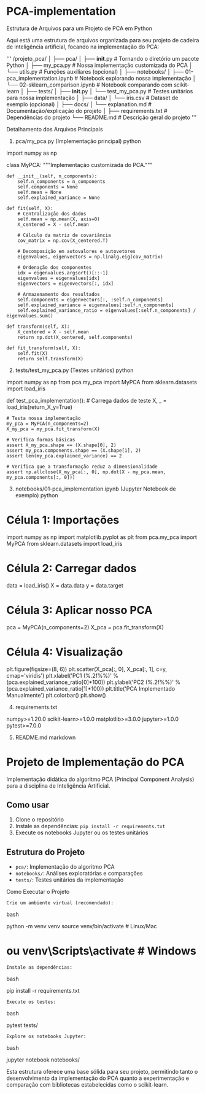 # PCA-implementation

Estrutura de Arquivos para um Projeto de PCA em Python

Aqui está uma estrutura de arquivos organizada para seu projeto de cadeira de inteligência artificial, focando na implementação do PCA:

'''
/projeto_pca/
│
├── pca/
│   ├── __init__.py             # Tornando o diretório um pacote Python
│   ├── my_pca.py               # Nossa implementação customizada do PCA
│   └── utils.py                # Funções auxiliares (opcional)
│
├── notebooks/
│   ├── 01-pca_implementation.ipynb  # Notebook explorando nossa implementação
│   └── 02-sklearn_comparison.ipynb  # Notebook comparando com scikit-learn
│
├── tests/
│   ├── __init__.py
│   └── test_my_pca.py          # Testes unitários para nossa implementação
│
├── data/
│   └── iris.csv                # Dataset de exemplo (opcional)
│
├── docs/
│   └── explanation.md          # Documentação/explicação do projeto
│
├── requirements.txt            # Dependências do projeto
└── README.md                   # Descrição geral do projeto
'''

Detalhamento dos Arquivos Principais
1. pca/my_pca.py (Implementação principal)
python

import numpy as np

class MyPCA:
    """Implementação customizada do PCA."""
    
    def __init__(self, n_components):
        self.n_components = n_components
        self.components = None
        self.mean = None
        self.explained_variance = None
    
    def fit(self, X):
        # Centralização dos dados
        self.mean = np.mean(X, axis=0)
        X_centered = X - self.mean
        
        # Cálculo da matriz de covariância
        cov_matrix = np.cov(X_centered.T)
        
        # Decomposição em autovalores e autovetores
        eigenvalues, eigenvectors = np.linalg.eig(cov_matrix)
        
        # Ordenação dos componentes
        idx = eigenvalues.argsort()[::-1]
        eigenvalues = eigenvalues[idx]
        eigenvectors = eigenvectors[:, idx]
        
        # Armazenamento dos resultados
        self.components = eigenvectors[:, :self.n_components]
        self.explained_variance = eigenvalues[:self.n_components]
        self.explained_variance_ratio = eigenvalues[:self.n_components] / eigenvalues.sum()
    
    def transform(self, X):
        X_centered = X - self.mean
        return np.dot(X_centered, self.components)
    
    def fit_transform(self, X):
        self.fit(X)
        return self.transform(X)

2. tests/test_my_pca.py (Testes unitários)
python

import numpy as np
from pca.my_pca import MyPCA
from sklearn.datasets import load_iris

def test_pca_implementation():
    # Carrega dados de teste
    X, _ = load_iris(return_X_y=True)
    
    # Testa nossa implementação
    my_pca = MyPCA(n_components=2)
    X_my_pca = my_pca.fit_transform(X)
    
    # Verifica formas básicas
    assert X_my_pca.shape == (X.shape[0], 2)
    assert my_pca.components.shape == (X.shape[1], 2)
    assert len(my_pca.explained_variance) == 2
    
    # Verifica que a transformação reduz a dimensionalidade
    assert np.allclose(X_my_pca[:, 0], np.dot(X - my_pca.mean, my_pca.components[:, 0]))

3. notebooks/01-pca_implementation.ipynb (Jupyter Notebook de exemplo)
python

# Célula 1: Importações
import numpy as np
import matplotlib.pyplot as plt
from pca.my_pca import MyPCA
from sklearn.datasets import load_iris

# Célula 2: Carregar dados
data = load_iris()
X = data.data
y = data.target

# Célula 3: Aplicar nosso PCA
pca = MyPCA(n_components=2)
X_pca = pca.fit_transform(X)

# Célula 4: Visualização
plt.figure(figsize=(8, 6))
plt.scatter(X_pca[:, 0], X_pca[:, 1], c=y, cmap='viridis')
plt.xlabel('PC1 (%.2f%%)' % (pca.explained_variance_ratio[0]*100))
plt.ylabel('PC2 (%.2f%%)' % (pca.explained_variance_ratio[1]*100))
plt.title('PCA Implementado Manualmente')
plt.colorbar()
plt.show()

4. requirements.txt

numpy>=1.20.0
scikit-learn>=1.0.0
matplotlib>=3.0.0
jupyter>=1.0.0
pytest>=7.0.0

5. README.md
markdown

# Projeto de Implementação do PCA

Implementação didática do algoritmo PCA (Principal Component Analysis) para a disciplina de Inteligência Artificial.

## Como usar

1. Clone o repositório
2. Instale as dependências: `pip install -r requirements.txt`
3. Execute os notebooks Jupyter ou os testes unitários

## Estrutura do Projeto

- `pca/`: Implementação do algoritmo PCA
- `notebooks/`: Análises exploratórias e comparações
- `tests/`: Testes unitários da implementação

Como Executar o Projeto

    Crie um ambiente virtual (recomendado):

bash

python -m venv venv
source venv/bin/activate  # Linux/Mac
# ou venv\Scripts\activate  # Windows

    Instale as dependências:

bash

pip install -r requirements.txt

    Execute os testes:

bash

pytest tests/

    Explore os notebooks Jupyter:

bash

jupyter notebook notebooks/

Esta estrutura oferece uma base sólida para seu projeto, permitindo tanto o desenvolvimento da implementação do PCA quanto a experimentação e comparação com bibliotecas estabelecidas como o scikit-learn.
